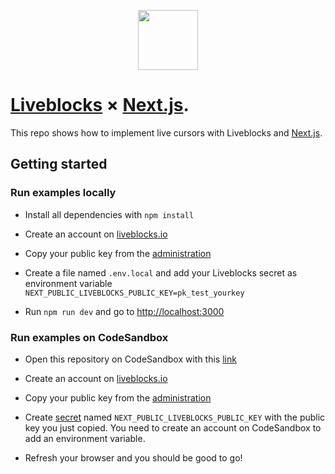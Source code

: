 <p align="center">
  <a href="https://liveblocks.io">
    <img src="https://liveblocks.io/icon-192x192.png" height="96">
  </a>
</p>

# [Liveblocks](https://liveblocks.io) × [Next.js](https://nextjs.org/).

This repo shows how to implement live cursors with Liveblocks and [Next.js](https://nextjs.org/).

## Getting started

### Run examples locally

- Install all dependencies with `npm install`

- Create an account on [liveblocks.io](https://liveblocks.io/dashboard)

- Copy your public key from the [administration](https://liveblocks.io/dashboard/apikeys)

- Create a file named `.env.local` and add your Liveblocks secret as environment variable `NEXT_PUBLIC_LIVEBLOCKS_PUBLIC_KEY=pk_test_yourkey`

- Run `npm run dev` and go to [http://localhost:3000](http://localhost:3000)

### Run examples on CodeSandbox

- Open this repository on CodeSandbox with this [link](https://codesandbox.io/s/github/liveblocks/liveblocks/tree/main/examples/nextjs-live-cursors)

- Create an account on [liveblocks.io](https://liveblocks.io/dashboard)

- Copy your public key from the [administration](https://liveblocks.io/dashboard/apikeys)

- Create [secret](https://codesandbox.io/docs/secrets) named `NEXT_PUBLIC_LIVEBLOCKS_PUBLIC_KEY` with the public key you just copied. You need to create an account on CodeSandbox to add an environment variable.

- Refresh your browser and you should be good to go!

